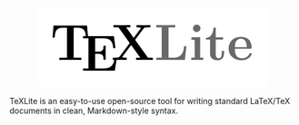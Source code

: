 <p align="center">
  <img src="docs/images/texlite.png" />
</p>

TeXLite is an easy-to-use open-source tool for writing standard LaTeX/TeX documents in clean, Markdown-style syntax.
